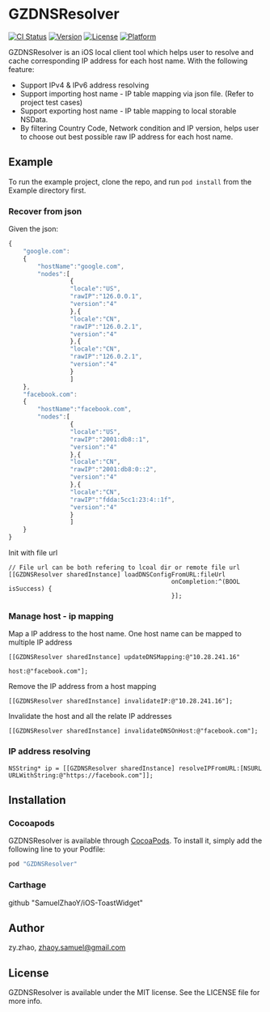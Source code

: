 # GZDNSResolver

[![CI Status](http://img.shields.io/travis/SamuelZhaoY/iOS-DNSResolver.svg?style=flat)](https://travis-ci.org/SamuelZhaoY/iOS-DNSResolver)
[![Version](https://img.shields.io/cocoapods/v/GZDNSResolver.svg?style=flat)](http://cocoapods.org/pods/GZDNSResolver)
[![License](https://img.shields.io/cocoapods/l/GZDNSResolver.svg?style=flat)](http://cocoapods.org/pods/GZDNSResolver)
[![Platform](https://img.shields.io/cocoapods/p/GZDNSResolver.svg?style=flat)](http://cocoapods.org/pods/GZDNSResolver)

GZDNSResolver is an iOS local client tool which helps user to resolve and cache corresponding IP address for each host name. With the following feature:

- Support IPv4 & IPv6 address resolving
- Support importing host name - IP table mapping via json file. (Refer to project test cases)
- Support exporting host name - IP table mapping to local storable NSData.
- By filtering Country Code, Network condition and IP version, helps user to choose out best possible raw IP address for each host name.

## Example

To run the example project, clone the repo, and run `pod install` from the Example directory first.

### Recover from json

Given the json:
```javascript
{
    "google.com":
    {
        "hostName":"google.com",
        "nodes":[
                 {
                 "locale":"US",
                 "rawIP":"126.0.0.1",
                 "version":"4"
                 },{
                 "locale":"CN",
                 "rawIP":"126.0.2.1",
                 "version":"4"
                 },{
                 "locale":"CN",
                 "rawIP":"126.0.2.1",
                 "version":"4"
                 }
                 ]
    },
    "facebook.com":
    {
        "hostName":"facebook.com",
        "nodes":[
                 {
                 "locale":"US",
                 "rawIP":"2001:db8::1",
                 "version":"4"
                 },{
                 "locale":"CN",
                 "rawIP":"2001:db8:0::2",
                 "version":"4"
                 },{
                 "locale":"CN",
                 "rawIP":"fdda:5cc1:23:4::1f",
                 "version":"4" 
                 }
                 ]
    }
}
```
Init with file url
```objc
// File url can be both refering to lcoal dir or remote file url
[[GZDNSResolver sharedInstance] loadDNSConfigFromURL:fileUrl
                                             onCompletion:^(BOOL isSuccess) {
                                             }];
```

### Manage host - ip mapping

Map a IP address to the host name. One host name can be mapped to multiple IP address
```objc
[[GZDNSResolver sharedInstance] updateDNSMapping:@"10.28.241.16"
                                                 host:@"facebook.com"];
```

Remove the IP address from a host mapping
```objc
[[GZDNSResolver sharedInstance] invalidateIP:@"10.28.241.16"];
```

Invalidate the host and all the relate IP addresses
```objc
[[GZDNSResolver sharedInstance] invalidateDNSOnHost:@"facebook.com"];
```

### IP address resolving

```objc
NSString* ip = [[GZDNSResolver sharedInstance] resolveIPFromURL:[NSURL URLWithString:@"https://facebook.com"]];
```

## Installation

### Cocoapods
GZDNSResolver is available through [CocoaPods](http://cocoapods.org). To install
it, simply add the following line to your Podfile:

```ruby
pod "GZDNSResolver"
```

### Carthage

github "SamuelZhaoY/iOS-ToastWidget"



## Author

zy.zhao, zhaoy.samuel@gmail.com

## License

GZDNSResolver is available under the MIT license. See the LICENSE file for more info.
